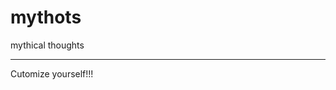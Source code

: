 # mythots
mythical thoughts

---------------------------------------------------------

Cutomize yourself!!!

